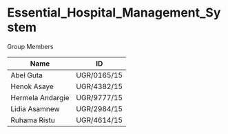 # Essential_Hospital_Management_System

Group Members

 | Name               | ID         |
|--------------------|------------|
| Abel Guta          | UGR/0165/15 |
| Henok Asaye        | UGR/4382/15 |
| Hermela Andargie   | UGR/9777/15 |
| Lidia Asamnew      | UGR/2984/15 |
| Ruhama Ristu       | UGR/4614/15 |

